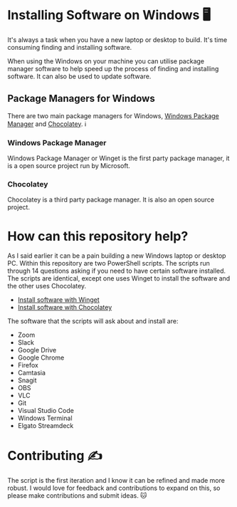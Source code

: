 # Installing Software on Windows 🖥️

It's always a task when you have a new laptop or desktop to build.  It's time consuming finding and installing software.  

When using the Windows on your machine you can utilise package manager software to help speed up the process of finding and installing software.  It can also be used to update software. 

## Package Managers for Windows

There are two main package managers for Windows, [Windows Package Manager](https://docs.microsoft.com/windows/package-manager/) and [Chocolatey](https://chocolatey.org/). 
ℹ
### Windows Package Manager

Windows Package Manager or Winget is the first party package manager, it is a open source project run by Microsoft.

### Chocolatey

Chocolatey is a third party package manager.  It is also an open source project. 


# How can this repository help?
As I said earlier it can be a pain building a new Windows laptop or desktop PC. Within this repository are two PowerShell scripts.  The scripts run through 14 questions asking if you need to have certain software installed. The scripts are identical, except one uses Winget to install the software and the other uses Chocolatey. 

- [Install software with Winget](installsoftware.ps1)
- [Install software with Chocolatey](chocoinstallsoftware.ps1)

The software that the scripts will ask about and install are:

- Zoom
- Slack
- Google Drive
- Google Chrome
- Firefox
- Camtasia
- Snagit
- OBS
- VLC
- Git
- Visual Studio Code
- Windows Terminal 
- Elgato Streamdeck

# Contributing ✍️

The script is the first iteration and I know it can be refined and made more robust. I would love for feedback and contributions to expand on this, so please make contributions and submit ideas.  🐱
